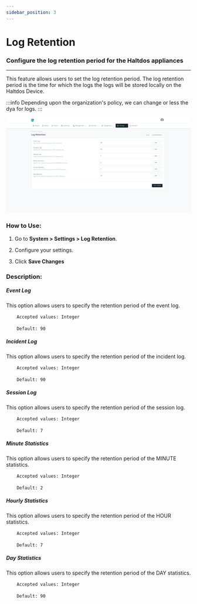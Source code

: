 ```yaml
---
sidebar_position: 3
---
```


# Log Retention

### Configure the log retention period for the Haltdos appliances

---
This feature allows users to set the log retention period. The log retention period is the time for which the logs the logs will be stored locally on the Haltdos Device.

:::info
Depending upon the organization's policy, we can change or less the dya for logs.
:::

![aaa_policy](/img/platform/v8/docs/syslogreten.png)

### How to Use:

1. Go to **System > Settings > Log Retention**.

2. Configure your settings.

3. Click **Save Changes**

### Description:

##### **Event Log**

This option allows users to specify the retention period of the event log.

```
    Accepted values: Integer

    Default: 90 
```


##### **Incident Log**

This option allows users to specify the retention period of the incident log.

```
    Accepted values: Integer

    Default: 90 
```


##### **Session Log**

This option allows users to specify the retention period of the session log.

```
    Accepted values: Integer

    Default: 7
```


##### **Minute Statistics**

This option allows users to specify the retention period of the MINUTE statistics.

```
    Accepted values: Integer

    Default: 2
```


##### **Hourly Statistics**

This option allows users to specify the retention period of the HOUR statistics.

```
    Accepted values: Integer

    Default: 7
```


##### **Day Statistics**

This option allows users to specify the retention period of the DAY statistics.

```
    Accepted values: Integer

    Default: 90
```

